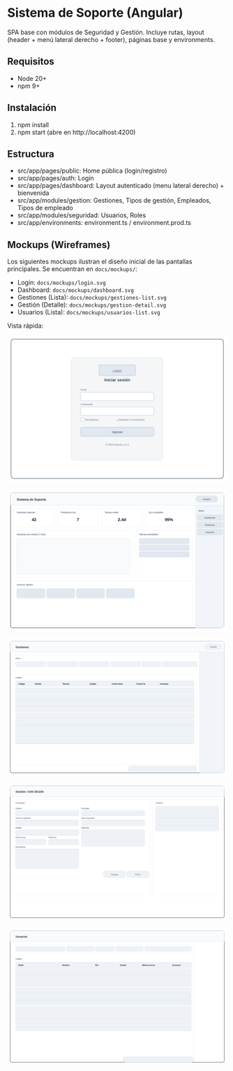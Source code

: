 # Sistema de Soporte (Angular)

SPA base con módulos de Seguridad y Gestión. Incluye rutas, layout (header + menú lateral derecho + footer), páginas base y environments.

## Requisitos

- Node 20+
- npm 9+

## Instalación

1. npm install
2. npm start (abre en http://localhost:4200)

## Estructura

- src/app/pages/public: Home pública (login/registro)
- src/app/pages/auth: Login
- src/app/pages/dashboard: Layout autenticado (menu lateral derecho) + bienvenida
- src/app/modules/gestion: Gestiones, Tipos de gestión, Empleados, Tipos de empleado
- src/app/modules/seguridad: Usuarios, Roles
- src/app/environments: environment.ts / environment.prod.ts

## Mockups (Wireframes)

Los siguientes mockups ilustran el diseño inicial de las pantallas principales. Se encuentran en `docs/mockups/`:

- Login: `docs/mockups/login.svg`
- Dashboard: `docs/mockups/dashboard.svg`
- Gestiones (Lista): `docs/mockups/gestiones-list.svg`
- Gestión (Detalle): `docs/mockups/gestion-detail.svg`
- Usuarios (Lista): `docs/mockups/usuarios-list.svg`

Vista rápida:

![Login](docs/mockups/login.svg)

![Dashboard](docs/mockups/dashboard.svg)

![Gestiones - Lista](docs/mockups/gestiones-list.svg)

![Gestión - Detalle](docs/mockups/gestion-detail.svg)

![Usuarios - Lista](docs/mockups/usuarios-list.svg)


